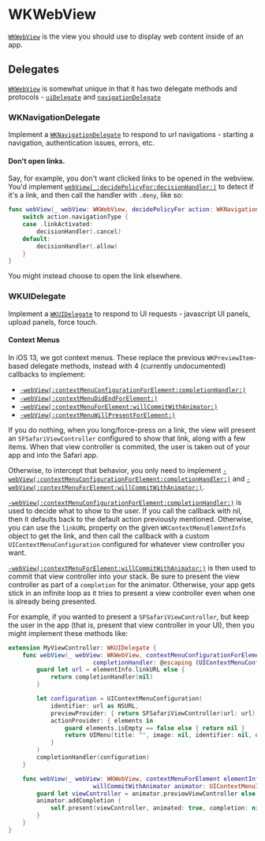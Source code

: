 # WKWebView

[`WKWebView`](https://developer.apple.com/documentation/webkit/wkwebview) is the view you should use to display web content inside of an app.

## Delegates

[`WKWebView`](https://developer.apple.com/documentation/webkit/wkwebview) is somewhat unique in that it has two delegate methods and protocols - [`uiDelegate`](https://developer.apple.com/documentation/webkit/wkwebview/1415009-uidelegate) and [`navigationDelegate`](https://developer.apple.com/documentation/webkit/wkwebview/1414971-navigationdelegate)

### WKNavigationDelegate

Implement a [`WKNavigationDelegate`](https://developer.apple.com/documentation/webkit/wknavigationdelegate) to respond to url navigations - starting a navigation, authentication issues, errors, etc.

#### Don't open links.

Say, for example, you don't want clicked links to be opened in the webview. You'd implement [`webView(_:decidePolicyFor:decisionHandler:)`](https://developer.apple.com/documentation/webkit/wknavigationdelegate/1455641-webview) to detect if it's a link, and then call the handler with `.deny`, like so:

```swift
func webView(_ webView: WKWebView, decidePolicyFor action: WKNavigationAction, decisionHandler: @escaping (WKNavigationActionPolicy) -> Void) {
    switch action.navigationType {
    case .linkActivated:
        decisionHandler(.cancel)
    default:
        decisionHandler(.allow)
    }
}
```

You might instead choose to open the link elsewhere.

### WKUIDelegate

Implement a [`WKUIDelegate`](https://developer.apple.com/documentation/webkit/wkuidelegate) to respond to UI requests - javascript UI panels, upload panels, force touch.

#### Context Menus

In iOS 13, we got context menus. These replace the previous `WKPreviewItem`-based delegate methods, instead with 4 (currently undocumented) callbacks to implement:

- [`-webView(:contextMenuConfigurationForElement:completionHandler:)`](https://developer.apple.com/documentation/webkit/wkuidelegate/3335220-webview)
- [`-webView(:contextMenuDidEndForElement:)`](https://developer.apple.com/documentation/webkit/wkuidelegate/3335221-webview)
- [`-webView(:contextMenuForElement:willCommitWithAnimator:)`](https://developer.apple.com/documentation/webkit/wkuidelegate/3335222-webview)
- [`-webView(:contextMenuWillPresentForElement:)`](https://developer.apple.com/documentation/webkit/wkuidelegate/3335223-webview)

If you do nothing, when you long/force-press on a link, the view will present an `SFSafariViewController` configured to show that link, along with a few items. When that view controller is commited, the user is taken out of your app and into the Safari app.

Otherwise, to intercept that behavior, you only need to implement [`-webView(:contextMenuConfigurationForElement:completionHandler:)`](https://developer.apple.com/documentation/webkit/wkuidelegate/3335220-webview) and [`-webView(:contextMenuForElement:willCommitWithAnimator:)`](https://developer.apple.com/documentation/webkit/wkuidelegate/3335222-webview).

[`-webView(:contextMenuConfigurationForElement:completionHandler:)`](https://developer.apple.com/documentation/webkit/wkuidelegate/3335220-webview) is used to decide what to show to the user. If you call the callback with nil, then it defaults back to the default action previously mentioned. Otherwise, you can use the `linkURL` property on the given `WKContextMenuElementInfo` object to get the link, and then call the callback with a custom `UIContextMenuConfiguration` configured for whatever view controller you want.

[`-webView(:contextMenuForElement:willCommitWithAnimator:)`](https://developer.apple.com/documentation/webkit/wkuidelegate/3335222-webview) is then used to commit that view controller into your stack. Be sure to present the view controller as part of a `completion` for the animator. Otherwise, your app gets stick in an infinite loop as it tries to present a view controller even when one is already being presented.

For example, if you wanted to present a `SFSafariViewController`, but keep the user in the app (that is, present that view controller in your UI), then you might implement these methods like:

```swift
extension MyViewController: WKUIDelegate {
    func webView(_ webView: WKWebView, contextMenuConfigurationForElement elementInfo: WKContextMenuElementInfo,
                        completionHandler: @escaping (UIContextMenuConfiguration?) -> Void) {
        guard let url = elementInfo.linkURL else {
            return completionHandler(nil)
        }

        let configuration = UIContextMenuConfiguration(
            identifier: url as NSURL,
            previewProvider: { return SFSafariViewController(url: url) },
            actionProvider: { elements in
                guard elements.isEmpty == false else { return nil }
                return UIMenu(title: "", image: nil, identifier: nil, options: [], children: elements)
            }
        )
        completionHandler(configuration)
    }

    func webView(_ webView: WKWebView, contextMenuForElement elementInfo: WKContextMenuElementInfo,
                        willCommitWithAnimator animator: UIContextMenuInteractionCommitAnimating) {
        guard let viewController = animator.previewViewController else { return }
        animator.addCompletion {
            self.present(viewController, animated: true, completion: nil)
        }
    }
}
```
